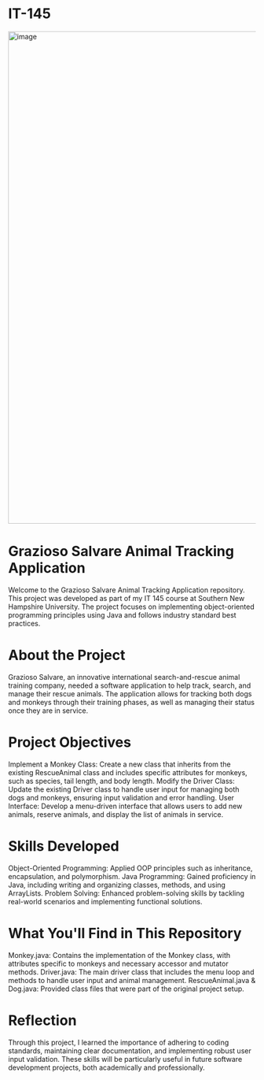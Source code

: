 # IT-145

<img width="1000" height="1000" alt="image" src="https://github.com/user-attachments/assets/22eeabc7-0075-4f8d-8bdd-5279a06ebd93" />


# Grazioso Salvare Animal Tracking Application
Welcome to the Grazioso Salvare Animal Tracking Application repository. This project was developed as part of my IT 145 course at Southern New Hampshire University. The project focuses on implementing object-oriented programming principles using Java and follows industry standard best practices.

# About the Project
Grazioso Salvare, an innovative international search-and-rescue animal training company, needed a software application to help track, search, and manage their rescue animals. The application allows for tracking both dogs and monkeys through their training phases, as well as managing their status once they are in service.

# Project Objectives
Implement a Monkey Class: Create a new class that inherits from the existing RescueAnimal class and includes specific attributes for monkeys, such as species, tail length, and body length.
Modify the Driver Class: Update the existing Driver class to handle user input for managing both dogs and monkeys, ensuring input validation and error handling.
User Interface: Develop a menu-driven interface that allows users to add new animals, reserve animals, and display the list of animals in service.
# Skills Developed
Object-Oriented Programming: Applied OOP principles such as inheritance, encapsulation, and polymorphism.
Java Programming: Gained proficiency in Java, including writing and organizing classes, methods, and using ArrayLists.
Problem Solving: Enhanced problem-solving skills by tackling real-world scenarios and implementing functional solutions.
# What You'll Find in This Repository
Monkey.java: Contains the implementation of the Monkey class, with attributes specific to monkeys and necessary accessor and mutator methods.
Driver.java: The main driver class that includes the menu loop and methods to handle user input and animal management.
RescueAnimal.java & Dog.java: Provided class files that were part of the original project setup.
# Reflection
Through this project, I learned the importance of adhering to coding standards, maintaining clear documentation, and implementing robust user input validation. These skills will be particularly useful in future software development projects, both academically and professionally.
